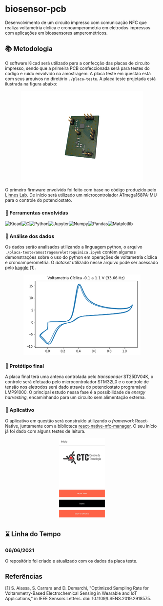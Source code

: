 # biosensor-pcb

Desenvolvimento de um circuito impresso com comunicação NFC que realiza voltametria cíclica e cronoamperometria em eletrodos impressos com aplicações em biossensores amperométricos.

## :books: Metodologia 

O software Kicad será utilizado para a confecção das placas de circuito impresso, sendo que a primeira PCB confeccionada será para testes do código e ruído envolvido na amostragem. A placa teste em questão está com seus arquivos no diretório `./placa-teste`. A placa teste projetada está ilustrada na figura abaixo:

<p align="center">
<img src="https://github.com/LCrozatti/biosensor-pcb/blob/master/placa-teste/images/pcb1.png" alt="pcb" width="400"/>
</p>

O primeiro firmware envolvido foi feito com base no código produzido pelo [Linnes Lab](https://github.com/LinnesLab/LMP91000). De início será utilizado um microcontrolador ATmega168PA-MU para o controle do potenciostato.

### :hammer: Ferramentas envolvidas

[<img align="left" alt="Kicad" height="28px" src="https://user-images.githubusercontent.com/352202/53980744-60746100-4111-11e9-9f8c-17ca6b50efd8.png"/>](https://www.kicad.org/)

[<img align="left" alt="C" height="28px" src="https://cdn.iconscout.com/icon/free/png-512/c-programming-569564.png"/>]()

[<img align="left" alt="Python" height="28px" src="https://upload.wikimedia.org/wikipedia/commons/thumb/c/c3/Python-logo-notext.svg/1200px-Python-logo-notext.svg.png"/>](https://www.python.org/)

[<img align="left" alt="Jupyter" height="28px" src="https://upload.wikimedia.org/wikipedia/commons/thumb/3/38/Jupyter_logo.svg/1200px-Jupyter_logo.svg.png"/>](https://jupyter.org/)

[<img align="left" alt="Numpy" height="28px" src="https://cdn.worldvectorlogo.com/logos/numpy.svg"/>](https://numpy.org/)

[<img align="left" alt="Pandas" height="28px" src="https://upload.wikimedia.org/wikipedia/commons/thumb/2/22/Pandas_mark.svg/1200px-Pandas_mark.svg.png"/>](https://pandas.pydata.org/)

[<img align="left" alt="Matplotlib" height="28px" src="https://upload.wikimedia.org/wikipedia/commons/thumb/0/01/Created_with_Matplotlib-logo.svg/1024px-Created_with_Matplotlib-logo.svg.png"/>](https://numpy.org/)

<br />

### :test_tube: Análise dos dados 

Os dados serão analisados utilizando a linguagem python, o arquivo `./placa-teste/amostragem/eletroquimica.ipynb` contém algumas demonstrações sobre o uso do python em operações de voltametria cíclica e cronoamperometria. O *dataset* utilizado nesse arquivo pode ser acessado pelo [kaggle](https://ieee-dataport.org/documents/supplementary-material-optimized-sampling-rate-voltammetry-based-electrochemical-sensing) [1].

<p align="center">
<img src="https://github.com/LCrozatti/biosensor-pcb/blob/master/placa-teste/images/amostragem.png" alt="Amostragem"/>
</p>


### :dart: Protótipo final 

A placa final terá uma antena controlada pelo *transponder* ST25DV04K, o controle será efetuado pelo microcontrolador STM32L0 e o controle de tensão nos eletrodos será dado através do potenciostato programável LMP91000. O principal estudo nessa fase é a possibilidade de *energy harvesting*, encaminhando para um circuito sem alimentação externa.

### :iphone: Aplicativo

O aplicativo em questão será construído utilizando o *framework* React-Native, juntamente com a biblioteca [react-native-nfc-manager](https://github.com/whitedogg13/react-native-nfc-manager). O seu início já foi dado com alguns testes de leitura.

<p align="center">
<img src="https://github.com/LCrozatti/biosensor-pcb/blob/master/aplicativo/images/inicio.jpeg" alt="pcb" width="150"/>
</p>

## :hourglass: Linha do Tempo

### 06/06/2021

O repositório foi criado e atualizado com os dados da placa teste.

## Referências

[1] S. Aiassa, S. Carrara and D. Demarchi, "Optimized Sampling Rate for Voltammetry-Based Electrochemical Sensing in Wearable and IoT Applications," in IEEE Sensors Letters. doi: 10.1109/LSENS.2019.2918575.
